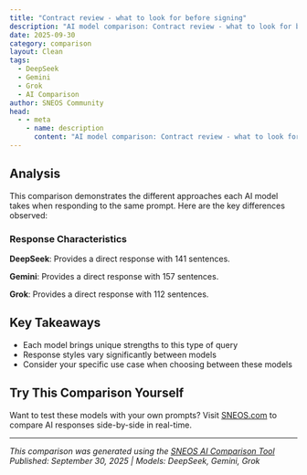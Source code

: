 ```yaml
---
title: "Contract review - what to look for before signing"
description: "AI model comparison: Contract review - what to look for before signing..."
date: 2025-09-30
category: comparison
layout: Clean
tags:
  - DeepSeek
  - Gemini
  - Grok
  - AI Comparison
author: SNEOS Community
head:
  - - meta
    - name: description
      content: "AI model comparison: Contract review - what to look for before signing..."
---
```


<ChatComparison
  title="Contract review - what to look for before signing"
  prompt="Contract review - what to look for before signing"
  :responses='{"DeepSeek": "Of course. Reviewing a contract is a critical skill, whether you\u0027re an individual, a small business owner, or part of a large corporation. Signing a contract without understanding it can lead to significant financial loss, legal disputes, and unwanted obligations.\n\nHere is a comprehensive guide on what to look for before you sign, broken down into a step-by-step process and key clause analysis.\n\n---\n\n### **The Golden Rule of Contract Review**\n\n\u003E **If you don\u0027t understand it, don\u0027t sign it.** Always seek professional legal advice for high-value, complex, or high-risk agreements. This guide is for informational purposes and is not a substitute for legal counsel.\n\n---\n\n### **Step 1: The Big Picture \u0026 Fundamental Questions**\n\nBefore diving into the legalese, start with the fundamentals.\n\n1. **Who are the Parties?**\n * Are the legal names and addresses correct?\n * Are you sure the entity you\u0027re contracting with is legitimate and has the authority to enter the agreement?\n\n2. **What is the Core Purpose?**\n * In one sentence, what is this contract meant to achieve? Does the document accurately reflect that understanding?\n * Does it cover the entire scope of your verbal agreement? If not, it needs to be revised.\n\n3. **What are the Key Obligations?**\n * What exactly are *you* required to do? (e.g., deliver a software build, pay $X, provide consulting services).\n * What exactly is the *other party* required to do? Be specific.\n\n---\n\n### **Step 2: The \u0022Devil in the Details\u0022 - Key Clauses to Scrutinize**\n\nThis is the core of the contract review. Pay close attention to these common clauses.\n\n#### **1. Payment Terms**\n* **Amount and Schedule:** Is the price, rate, or fee clearly stated? *When* is payment due? (e.g., upon signing, upon completion, net 30, 50% upfront).\n* **Expenses:** Who pays for expenses? Are they capped? Do they require pre-approval?\n* **Late Fees:** Are there penalties for late payment? Are they reasonable and enforceable in your jurisdiction?\n\n#### **2. Term and Termination**\n* **Duration:** How long does the contract last? (e.g., one year, month-to-month, until project completion).\n* **Renewal:** Does it auto-renew? If so, what is the notice period to stop renewal? (e.g., \u002230 days written notice prior to the anniversary date\u0022).\n* **Termination for Cause:** Under what conditions can either party terminate the contract? (e.g., breach of contract, insolvency). Is there a \u0022cure period\u0022 to fix a breach before termination?\n* **Termination for Convenience:** Can you terminate the contract *for any reason*? This is a valuable clause to have, often requiring a 30-90 day notice.\n\n#### **3. Scope of Work / Deliverables**\n* **Specificity:** This should be extremely detailed, often in an appendix or Statement of Work (SOW). Vague language like \u0022provide marketing services\u0022 is a red flag.\n* **Timeline:** Are there specific deadlines and milestones? Are they realistic?\n* **Change Process:** Is there a procedure for changing the scope? (A formal \u0022Change Order\u0022 process prevents \u0022scope creep\u0022).\n\n#### **4. Confidentiality Clause**\n* **Definition:** What information is considered \u0022confidential\u0022? Is it too broad?\n* **Duration:** How long does the confidentiality obligation last? (2-5 years is common; \u0022in perpetuity\u0022 is very restrictive).\n* **Exclusions:** Does it allow for information that is publicly available or already known to you?\n\n#### **5. Intellectual Property (IP) Ownership**\n* **This is crucial for service, creative, and software contracts.**\n* **Who owns what?** If you are hiring a developer to create software for you, you must have a clause stating that you own the \u0022work for hire.\u0022 Without it, *they* may retain ownership.\n* **Background IP:** Ensure the contract states that each party retains ownership of the IP they brought into the project.\n* **Licenses:** If you\u0027re granting a license to use your IP, is it exclusive? What is the scope, territory, and duration?\n\n#### **6. Indemnification**\n* This is a risk-shifting clause. It means one party agrees to pay for the other party\u0027s losses, damages, or legal costs if a specific thing goes wrong.\n* **Example:** \u0022Client shall indemnify Contractor against any claims arising from content provided by Client.\u0022\n* **Look for:** Is it mutual (both ways) or one-sided? Is the scope of what you\u0027re indemnifying them for fair and within your control?\n\n#### **7. Limitation of Liability**\n* This clause caps the amount of money one party can be sued for.\n* **Look for:** The cap is often related to the contract value (e.g., \u0022liability shall not exceed the fees paid in the 12 months preceding the claim\u0022).\n* **Watch out for:** Clauses that completely exclude \u0022consequential, indirect, or punitive damages\u0022 (e.g., lost profits). This is standard but important to note, as it significantly limits your potential recovery.\n\n#### **8. Warranties and Representations**\n* These are promises of fact.\n* **Example:** \u0022Each party warrants that it has the power to enter this agreement.\u0022 \u0022The Contractor warrants that its work will be free from defects for one year.\u0022\n* **Look for:** What specific promises are being made? Are they true?\n\n#### **9. Boilerplate Clauses (They Matter!)**\n* **Governing Law \u0026 Jurisdiction:** Which state/country\u0027s laws will govern the contract? Where will lawsuits be filed? Try to have this in your home jurisdiction.\n* **Dispute Resolution:** Does it require mediation or arbitration before a lawsuit? Arbitration can be faster and cheaper but may limit your rights.\n* **Assignment:** Can the other party transfer the contract to another company (e.g., if they are acquired) without your consent? It\u0027s better to require \u0022written consent not to be unreasonably withheld.\u0022\n* **Entire Agreement (Merger Clause):** This states that the written contract is the entire agreement, superseding all previous discussions. **This is why you must get every promise in writing.**\n\n#### **10. Signatures**\n* **Authority:** Is the person signing on behalf of the other company authorized to do so? For corporations, this is typically a Director or Officer.\n\n---\n\n### **Step 3: Practical Checklist \u0026 Action Plan**\n\n* [ ] **Read it. All of it.** No skipping the boring parts.\n* [ ] **Mark it up.** Use a red pen or \u0022Track Changes.\u0022 Note any questions, unclear sections, or points of negotiation.\n* [ ] **Fill in ALL blanks.** Do not leave any blanks (e.g., dates, amounts, percentages). Draw lines through blanks that are not used.\n* [ ] **Verify Appendices \u0026 Exhibits.** Ensure all referenced documents (SOWs, specifications, etc.) are attached and correct.\n* [ ] **Negotiate.** A contract is often a starting point for negotiation. Prioritize your \u0022must-haves\u0022 vs. \u0022nice-to-haves.\u0022\n* [ ] **Get it in Writing.** All final agreements and clarifications must be reflected in the final, signed document.\n* [ ] **Keep a Signed Copy.** Store a fully executed (signed by all parties) copy in a safe place.\n\n### **When to Absolutely Hire a Lawyer**\n\nYou should strongly consider hiring a lawyer for:\n* **High-stakes agreements** (large sums of money, long-term commitments).\n* **Contracts that create significant liability or risk.**\n* **Complex agreements** involving intellectual property, joint ventures, or real estate.\n* **Any contract you fundamentally do not understand.**\n\nBy following this structured approach, you can confidently review contracts, identify potential risks, and ensure the agreement you sign truly reflects your understanding and protects your interests.", "Gemini": "Okay, let\u0027s break down what to look for before signing a contract. This is a crucial step to protect your interests and avoid future headaches. I\u0027ll cover the key areas and provide a checklist approach.\n\n**I. Understanding the Basics**\n\n* **Read the Entire Document:** This seems obvious, but it\u0027s the most important step. Don\u0027t skim. Read every word, including the fine print, attachments, and exhibits.\n* **Don\u0027t Be Afraid to Ask Questions:** If you don\u0027t understand something, ask for clarification. It\u0027s better to ask upfront than to regret it later. Get the answers in writing if possible.\n* **Never Assume:** Don\u0027t assume something is included if it\u0027s not explicitly stated in the contract.\n* **Seek Legal Advice (Highly Recommended):** For any significant contract (financial, business, real estate, etc.), it\u0027s *always* a good idea to have an attorney review it. They can identify potential problems you might miss and advise you on how to negotiate better terms. This is an investment that can save you a lot of money and stress in the long run.\n\n**II. Key Areas to Review and a Checklist Approach**\n\nHere\u0027s a breakdown of the essential elements, framed as questions you should be asking yourself as you read the contract.\n\n**1. Parties Involved:**\n\n* **Who are the parties?** Are the names and addresses of all parties (individuals or companies) accurate and complete?\n* **Are you contracting with the right entity?** If it\u0027s a business, verify its legal structure (e.g., LLC, corporation) and that the person signing has the authority to bind the company.\n\n**2. Scope of Work/Services/Goods:**\n\n* **What exactly is being provided?** Is there a clear and detailed description of the goods, services, or work to be performed? Avoid vague language.\n* **Are there specifications or standards?** Are there specific requirements, quality standards, or performance metrics that must be met? If so, are they clearly defined?\n* **What is *not* included?** It\u0027s often helpful to clarify what is *not* part of the agreement to avoid misunderstandings.\n* **Timeline/Schedule:** Are there deadlines or milestones? Are they realistic and achievable? What happens if deadlines are missed?\n\n**3. Payment Terms:**\n\n* **How much will it cost?** Is the price clearly stated? Is it a fixed price, hourly rate, or some other arrangement?\n* **When is payment due?** What is the payment schedule (e.g., upfront, monthly, upon completion)?\n* **What are the acceptable methods of payment?**\n* **Are there late payment penalties or interest charges?** What are the consequences of not paying on time?\n* **Are there any other fees or expenses?** Are there hidden costs, such as travel expenses, materials, or taxes?\n* **What happens if the scope of work changes?** Is there a process for handling change orders and adjusting the price?\n\n**4. Term and Termination:**\n\n* **How long does the contract last?** What is the start date and end date (if applicable)? Is it a fixed term or an ongoing agreement?\n* **How can the contract be terminated?** What are the grounds for termination by either party (e.g., breach of contract, convenience)?\n* **What are the consequences of termination?** What happens to payments already made? Are there any penalties for early termination?\n* **Is there a renewal clause?** Does the contract automatically renew? If so, what are the terms of renewal?\n* **Notice Period:** How much notice is required to terminate the agreement?\n\n**5. Intellectual Property (if applicable):**\n\n* **Who owns the intellectual property?** Who owns the copyright, trademarks, patents, or other intellectual property created during the contract? Is it assigned to one party or jointly owned?\n* **Are there licensing provisions?** Does one party grant the other a license to use its intellectual property? What are the terms of the license?\n* **Confidentiality:** Are there clauses protecting confidential information?\n\n**6. Confidentiality and Data Protection:**\n\n* **What information is considered confidential?** Be specific about what constitutes confidential information.\n* **How will confidential information be protected?** Are there security measures in place to prevent unauthorized disclosure?\n* **What happens to confidential information upon termination?**\n* **Data privacy:** Does the contract comply with applicable data privacy laws (e.g., GDPR, CCPA)?\n\n**7. Liability and Indemnification:**\n\n* **Who is responsible for what?** What are the responsibilities of each party?\n* **What are the limitations of liability?** Does the contract limit the amount of damages that one party can recover from the other?\n* **Indemnification:** Does one party agree to indemnify (protect) the other from certain losses or claims? This is a crucial clause that should be carefully reviewed. Understand the scope of the indemnity.\n\n**8. Warranties (if applicable):**\n\n* **What warranties are being provided?** Does the seller guarantee the quality of the goods or services?\n* **What is the duration of the warranty?** How long does the warranty last?\n* **What are the remedies for breach of warranty?** What can the buyer do if the goods or services are defective?\n* **Are there any disclaimers of warranties?** Does the contract exclude any implied warranties?\n\n**9. Dispute Resolution:**\n\n* **How will disputes be resolved?** Will disputes be resolved through negotiation, mediation, arbitration, or litigation?\n* **What is the governing law?** Which state\u0027s or country\u0027s laws will govern the contract?\n* **What is the venue for disputes?** Where will lawsuits be filed?\n* **Are there any provisions for attorneys\u0027 fees?** Will the losing party be required to pay the winning party\u0027s attorneys\u0027 fees?\n\n**10. Force Majeure:**\n\n* **What events are considered \u0022force majeure\u0022?** These are events beyond the control of the parties (e.g., natural disasters, war, terrorism) that may excuse performance.\n* **What happens if a force majeure event occurs?** Does the contract suspend performance, terminate the contract, or provide some other remedy?\n\n**11. Assignment:**\n\n* **Can the contract be assigned to another party?** Can one party transfer its rights and obligations under the contract to someone else?\n* **Does assignment require consent?** Does the other party have to approve the assignment?\n\n**12. Entire Agreement (Integration Clause):**\n\n* **Does the contract state that it is the entire agreement between the parties?** This clause prevents parties from relying on prior agreements or representations that are not included in the contract. Make sure everything you\u0027ve agreed to is *in* the contract.\n\n**III. Before You Sign: A Final Checklist**\n\n* [ ] **I have read the entire contract carefully.**\n* [ ] **I understand all the terms and conditions.**\n* [ ] **All blanks are filled in, and there are no unanswered questions.**\n* [ ] **All attachments and exhibits are included and reviewed.**\n* [ ] **The contract accurately reflects our agreement.**\n* [ ] **I have sought legal advice (if necessary/recommended).**\n* [ ] **I am comfortable with the risks and obligations.**\n* [ ] **I have kept a copy of the contract for my records.**\n\n**IV. Negotiation Tips**\n\n* **Don\u0027t be afraid to negotiate.** Most contracts are negotiable.\n* **Identify your priorities.** What are the most important terms to you?\n* **Be clear and specific about your needs.**\n* **Get everything in writing.** Oral agreements are difficult to enforce.\n* **Consider your bargaining power.** How much leverage do you have?\n* **Be willing to walk away.** If the terms are unacceptable, it\u0027s better to walk away than to sign a bad deal.\n\n**V. Red Flags to Watch Out For**\n\n* **Vague or ambiguous language.**\n* **Terms that are heavily weighted in favor of the other party.**\n* **Excessive limitations of liability.**\n* **Unclear payment terms.**\n* **Automatic renewal clauses that you don\u0027t want.**\n* **Clauses that you don\u0027t understand.**\n* **Pressure to sign quickly without adequate time to review.**\n\nBy carefully reviewing these areas and asking the right questions, you can protect yourself and make informed decisions before signing any contract. Remember, prevention is always better (and cheaper) than cure! Good luck!\n", "Grok": "Reviewing a contract before signing is a critical step to ensure that you fully understand the terms, obligations, and potential risks involved. A thorough contract review can help you avoid misunderstandings, legal disputes, or unfavorable commitments. Below is a detailed guide on what to look for when reviewing a contract:\n\n---\n\n### 1. Understand the Purpose and Scope of the Contract\n - **What is the contract for?** Ensure the contract clearly defines its purpose (e.g., purchase, service agreement, employment, lease, etc.).\n - **Does it cover everything discussed?** Compare the contract to any prior verbal or written agreements. If something is missing or different, address it before signing.\n - **Parties involved:** Confirm that all parties (individuals or entities) are correctly identified with their legal names, addresses, and contact details.\n\n---\n\n### 2. Key Terms and Conditions\n - **Obligations and Responsibilities:** Understand what you are agreeing to do and what the other party is obligated to do. Look for specific deliverables, timelines, and performance standards.\n - **Payment Terms:** If applicable, review the amount, method, and timing of payments. Look for penalties for late payments or incentives for early payments.\n - **Duration and Termination:** Check the start and end dates of the contract. Understand how the contract can be terminated (e.g., notice period, termination fees, or conditions for early termination).\n - **Renewal Clauses:** Look for automatic renewal provisions. Are you okay with the contract extending without explicit consent?\n\n---\n\n### 3. Rights and Ownership\n - **Intellectual Property (IP):** If the contract involves creative work, software, or inventions, clarify who owns the IP rights. Ensure you\u2019re not unknowingly transferring ownership of your work.\n - **Confidentiality:** Look for non-disclosure agreements (NDAs) or confidentiality clauses to protect sensitive information. Ensure they are fair and reciprocal if applicable.\n - **Exclusivity:** Check if the contract restricts you from working with others or engaging in similar activities. Exclusivity clauses can limit your freedom.\n\n---\n\n### 4. Risk Allocation and Liability\n - **Indemnification:** Check clauses that protect one party from legal claims or losses caused by the other. Ensure the indemnification terms are reasonable and not overly one-sided.\n - **Limitation of Liability:** Look for caps on damages or disclaimers of certain liabilities. Be aware of what risks you\u2019re accepting.\n - **Warranties and Guarantees:** Understand what assurances are being made about products, services, or performance. Are there disclaimers that void these warranties?\n - **Insurance Requirements:** Check if you\u2019re required to maintain specific types or levels of insurance during the contract term.\n\n---\n\n### 5. Dispute Resolution and Governing Law\n - **Dispute Resolution:** Look for clauses on how disputes will be handled (e.g., mediation, arbitration, or litigation). Arbitration clauses may limit your right to sue in court.\n - **Governing Law:** Identify which state or country\u2019s laws will apply to the contract. This can impact how disputes are resolved and what rights you have.\n - **Venue/Jurisdiction:** Check where legal actions must be filed. A venue far away from you could be inconvenient or costly.\n\n---\n\n### 6. Penalties and Consequences\n - **Breach of Contract:** Understand what constitutes a breach and the consequences (e.g., financial penalties, termination, or legal action).\n - **Force Majeure:** Look for clauses that excuse performance due to unforeseen events (e.g., natural disasters, pandemics). Ensure these are clearly defined and fair.\n - **Late or Non-Performance Penalties:** Check for penalties if deadlines or obligations are not met. Are they reasonable?\n\n---\n\n### 7. Hidden or Unfavorable Clauses\n - **Non-Compete Clauses:** If present, ensure restrictions on future work or business activities are reasonable in scope, duration, and geography.\n - **Automatic Renewals or Evergreen Clauses:** These can lock you into a contract longer than intended. Look for opt-out provisions.\n - **Unilateral Amendments:** Beware of clauses allowing the other party to change terms without your consent.\n - **Waivers:** Ensure the contract doesn\u2019t waive important rights (e.g., right to sue for certain damages).\n\n---\n\n### 8. Clarity and Ambiguity\n - **Clear Language:** Ensure the contract is written in plain, understandable language. If terms are vague or confusing, seek clarification or rewording.\n - **Defined Terms:** Check that key terms are clearly defined (e.g., \u201Cservices,\u201D \u201Cdeliverables,\u201D or \u201Cconfidential information\u201D).\n - **Internal Consistency:** Look for contradictions or inconsistencies between different sections of the contract.\n\n---\n\n### 9. Appendices, Exhibits, and Referenced Documents\n - **Attachments:** Review any schedules, appendices, or exhibits attached to the contract. They are often legally binding and may contain critical details (e.g., pricing schedules, scope of work).\n - **Referenced Policies or Terms:** If the contract refers to external policies (e.g., terms of service, employee handbooks), request and review those documents.\n\n---\n\n### 10. Exit Strategy\n - **Termination Rights:** Understand how and under what conditions you can exit the contract. Are there fees or penalties for ending it early?\n - **Post-Termination Obligations:** Check for ongoing responsibilities after the contract ends (e.g., confidentiality, non-compete, or return of property).\n\n---\n\n### 11. Seek Professional Help\n - **Legal Advice:** If the contract is complex, involves significant money, or has long-term implications, consult a lawyer to review it. They can spot issues you might miss and help negotiate better terms.\n - **Industry Experts:** For specialized contracts (e.g., construction, tech, or real estate), consider consulting someone with industry-specific knowledge.\n\n---\n\n### 12. Negotiation Opportunities\n - **Unfair Terms:** If any terms seem unreasonable or overly favorable to the other party, don\u2019t hesitate to negotiate. Contracts are often drafted to benefit the party who wrote them.\n - **Clarifications:** Request written clarification for ambiguous terms or addendums to address missing points.\n - **Strikeout/Additions:** If allowed, strike out unfavorable terms and add provisions that protect your interests (with mutual agreement).\n\n---\n\n### 13. Final Checks Before Signing\n - **Read Every Page:** Don\u2019t skip over \u201Cboilerplate\u201D language or fine print. These sections often contain critical clauses.\n - **Confirm Dates and Signatures:** Ensure all dates are accurate, and don\u2019t sign until all parties have agreed to the final version.\n - **Keep a Copy:** Retain a fully executed copy of the contract (signed by all parties) for your records.\n - **Understand Consequences:** Be confident that you can fulfill your obligations and are comfortable with the risks.\n\n---\n\n### Red Flags to Watch For\n - Pressure to sign quickly without adequate review time.\n - Verbal promises not reflected in the written contract.\n - Missing or incomplete sections (e.g., blank spaces for key terms).\n - One-sided terms that heavily favor the other party.\n - Clauses that seem overly restrictive or punitive.\n\nBy carefully reviewing a contract with these considerations in mind, you can protect your interests and ensure a fair agreement. If you\u2019re unsure about any aspect, don\u2019t hesitate to seek professional guidance before signing."}' 
  published-date="22:46"
/>

## Analysis

This comparison demonstrates the different approaches each AI model takes when responding to the same prompt. Here are the key differences observed:

### Response Characteristics

**DeepSeek**: Provides a direct response with 141 sentences. 

**Gemini**: Provides a direct response with 157 sentences. 

**Grok**: Provides a direct response with 112 sentences. 

## Key Takeaways

- Each model brings unique strengths to this type of query
- Response styles vary significantly between models
- Consider your specific use case when choosing between these models

## Try This Comparison Yourself

Want to test these models with your own prompts? Visit [SNEOS.com](https://sneos.com) to compare AI responses side-by-side in real-time.

---

*This comparison was generated using the [SNEOS AI Comparison Tool](https://sneos.com)*
*Published: September 30, 2025 | Models: DeepSeek, Gemini, Grok*
